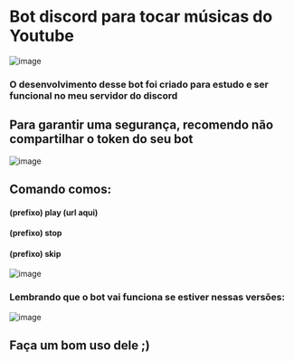 # Bot discord para  tocar músicas do Youtube
![image](https://user-images.githubusercontent.com/84159325/154689718-60336cb4-0256-4beb-8ce1-72d043e559ff.png)

### O desenvolvimento desse bot foi criado para estudo e ser funcional no meu servidor do discord

## Para garantir uma segurança, recomendo não compartilhar o token do seu bot 

![image](https://user-images.githubusercontent.com/84159325/154691084-deb9898c-9c8b-4098-bd99-befacf5a391b.png)

## Comando comos: 
#### (prefixo) play (url aqui)<br>
#### (prefixo) stop <br>
#### (prefixo) skip <br>

![image](https://user-images.githubusercontent.com/84159325/154690472-52bae7b5-4489-4637-a4f1-3a3833d3b540.png)

### Lembrando que o bot vai funciona se estiver nessas versões: 

![image](https://user-images.githubusercontent.com/84159325/154691500-374e2b8f-992b-4c59-8d3a-4311381fbeb7.png)

## Faça um bom uso dele ;)
